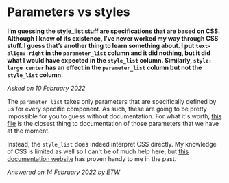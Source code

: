 # Parameters vs styles

**I’m guessing the style_list stuff are specifications that are based on CSS. Although I know of its existence, I’ve never worked my way through CSS stuff. I guess that’s another thing to learn something about. I put `text-align: right` in the `parameter_list` column and it did nothing, but it did what I would have expected in the `style_list` column. Similarly, `style: large center` has an effect in the `parameter_list` column but not the `style_list` column.**

_Asked on 10 February 2022_

The `parameter_list` takes only parameters that are specifically defined by us for every specific component. As such, these are going to be pretty impossible for you to guess without documentation. For what it's worth, [this file](https://github.com/IDEMSInternational/parenting-app-ui/blob/master/documentation/docs/authors/template-component-parameter-list.md) is the closest thing to documentation of those parameters that we have at the moment.  

Instead, the `style_list` does indeed interpret CSS directly. My knowledge of CSS is limited as well so I can't be of much help here, but [this documentation website](https://www.w3schools.com/cssref/default.asp) has proven handy to me in the past. 

_Answered on 14 February 2022 by ETW_